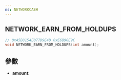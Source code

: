 ```yaml
---
ns: NETWORKCASH
---
```

## NETWORK_EARN_FROM_HOLDUPS

```c
// 0x45B8154E077D9E4D 0xE6B90E9C
void NETWORK_EARN_FROM_HOLDUPS(int amount);
```


## 參數
* **amount**: 

